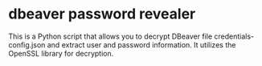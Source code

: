 # dbeaver password revealer
 This is a Python script that allows you to decrypt DBeaver file credentials-config.json and extract user and password information. It utilizes the OpenSSL library for decryption.
